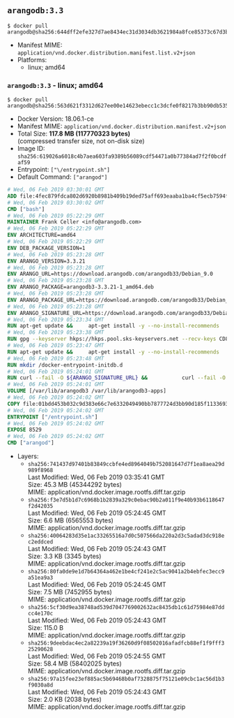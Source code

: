 ## `arangodb:3.3`

```console
$ docker pull arangodb@sha256:644dff2efe327d7ae8434ec31d3034db3621984a8fce85373c67d3bfb8432bf8
```

-	Manifest MIME: `application/vnd.docker.distribution.manifest.list.v2+json`
-	Platforms:
	-	linux; amd64

### `arangodb:3.3` - linux; amd64

```console
$ docker pull arangodb@sha256:563d621f3312d627ee00e14623ebecc1c3dcfe0f8217b3bb90db535119beff3f
```

-	Docker Version: 18.06.1-ce
-	Manifest MIME: `application/vnd.docker.distribution.manifest.v2+json`
-	Total Size: **117.8 MB (117770323 bytes)**  
	(compressed transfer size, not on-disk size)
-	Image ID: `sha256:619026a6018c4b7aea603fa9389b56089cdf54471a0b77384ad7f2f0bcdfaf59`
-	Entrypoint: `["\/entrypoint.sh"]`
-	Default Command: `["arangod"]`

```dockerfile
# Wed, 06 Feb 2019 03:30:01 GMT
ADD file:4fec879fdca802d6920b8981b409b19ded75aff693eaaba1ba4cf5ecb7594fdb in / 
# Wed, 06 Feb 2019 03:30:02 GMT
CMD ["bash"]
# Wed, 06 Feb 2019 05:22:29 GMT
MAINTAINER Frank Celler <info@arangodb.com>
# Wed, 06 Feb 2019 05:22:29 GMT
ENV ARCHITECTURE=amd64
# Wed, 06 Feb 2019 05:22:29 GMT
ENV DEB_PACKAGE_VERSION=1
# Wed, 06 Feb 2019 05:23:28 GMT
ENV ARANGO_VERSION=3.3.21
# Wed, 06 Feb 2019 05:23:28 GMT
ENV ARANGO_URL=https://download.arangodb.com/arangodb33/Debian_9.0
# Wed, 06 Feb 2019 05:23:28 GMT
ENV ARANGO_PACKAGE=arangodb3-3.3.21-1_amd64.deb
# Wed, 06 Feb 2019 05:23:28 GMT
ENV ARANGO_PACKAGE_URL=https://download.arangodb.com/arangodb33/Debian_9.0/amd64/arangodb3-3.3.21-1_amd64.deb
# Wed, 06 Feb 2019 05:23:28 GMT
ENV ARANGO_SIGNATURE_URL=https://download.arangodb.com/arangodb33/Debian_9.0/amd64/arangodb3-3.3.21-1_amd64.deb.asc
# Wed, 06 Feb 2019 05:23:34 GMT
RUN apt-get update &&     apt-get install -y --no-install-recommends         dirmngr         gpg     && rm -rf /var/lib/apt/lists/*
# Wed, 06 Feb 2019 05:23:38 GMT
RUN gpg --keyserver hkps://hkps.pool.sks-keyservers.net --recv-keys CD8CB0F1E0AD5B52E93F41E7EA93F5E56E751E9B
# Wed, 06 Feb 2019 05:23:47 GMT
RUN apt-get update &&     apt-get install -y --no-install-recommends         ca-certificates         curl         curl         libjemalloc1         libtasn1-6         numactl         openssl         pwgen         sensible-utils     && rm -rf /var/lib/apt/lists/*
# Wed, 06 Feb 2019 05:23:48 GMT
RUN mkdir /docker-entrypoint-initdb.d
# Wed, 06 Feb 2019 05:24:01 GMT
RUN curl --fail -O ${ARANGO_SIGNATURE_URL} &&           curl --fail -O ${ARANGO_PACKAGE_URL} &&             gpg --verify ${ARANGO_PACKAGE}.asc &&     (echo arangodb3 arangodb3/password password test | debconf-set-selections) &&     (echo arangodb3 arangodb3/password_again password test | debconf-set-selections) &&     DEBIAN_FRONTEND="noninteractive" dpkg -i ${ARANGO_PACKAGE} &&     rm -rf /var/lib/arangodb3/* &&     sed -ri         -e 's!127\.0\.0\.1!0.0.0.0!g'         -e 's!^(file\s*=).*!\1 -!'         -e 's!^\s*uid\s*=.*!!'         /etc/arangodb3/arangod.conf     && chgrp 0 /var/lib/arangodb3 /var/lib/arangodb3-apps     && chmod 775 /var/lib/arangodb3 /var/lib/arangodb3-apps     &&     rm -f ${ARANGO_PACKAGE}*
# Wed, 06 Feb 2019 05:24:01 GMT
VOLUME [/var/lib/arangodb3 /var/lib/arangodb3-apps]
# Wed, 06 Feb 2019 05:24:02 GMT
COPY file:01bdd453b032c9d383e66c7e6332049490bb7877724d3bb90d185f11336934d2 in /entrypoint.sh 
# Wed, 06 Feb 2019 05:24:02 GMT
ENTRYPOINT ["/entrypoint.sh"]
# Wed, 06 Feb 2019 05:24:02 GMT
EXPOSE 8529
# Wed, 06 Feb 2019 05:24:02 GMT
CMD ["arangod"]
```

-	Layers:
	-	`sha256:741437d97401b83849ccbfe4ed8964049b752081647d7f1ea8aea29d989f8968`  
		Last Modified: Wed, 06 Feb 2019 03:35:41 GMT  
		Size: 45.3 MB (45344292 bytes)  
		MIME: application/vnd.docker.image.rootfs.diff.tar.gzip
	-	`sha256:f3e7d5b1d7c6968b1b2839a329c0ebac90b2a011f9e40b93b6118647f2d42035`  
		Last Modified: Wed, 06 Feb 2019 05:24:45 GMT  
		Size: 6.6 MB (6565553 bytes)  
		MIME: application/vnd.docker.image.rootfs.diff.tar.gzip
	-	`sha256:40064283d35e1ac33265516a7d0c507566da220a2d3c5adad3dc918ec2eddced`  
		Last Modified: Wed, 06 Feb 2019 05:24:43 GMT  
		Size: 3.3 KB (3345 bytes)  
		MIME: application/vnd.docker.image.rootfs.diff.tar.gzip
	-	`sha256:80fa0de9e1d7b64364a462e1be4cf241e2c5ac9041a2b4ebfec3ecc9a51ea9a3`  
		Last Modified: Wed, 06 Feb 2019 05:24:45 GMT  
		Size: 7.5 MB (7452955 bytes)  
		MIME: application/vnd.docker.image.rootfs.diff.tar.gzip
	-	`sha256:5cf30d9ea38748ad539d7047769002632ac8435db1c61d75984e87ddcc4e170c`  
		Last Modified: Wed, 06 Feb 2019 05:24:43 GMT  
		Size: 115.0 B  
		MIME: application/vnd.docker.image.rootfs.diff.tar.gzip
	-	`sha256:9deebdac4ec2a82239a19f36260d9f08502016afadfcb88ef1f9fff325290628`  
		Last Modified: Wed, 06 Feb 2019 05:24:55 GMT  
		Size: 58.4 MB (58402025 bytes)  
		MIME: application/vnd.docker.image.rootfs.diff.tar.gzip
	-	`sha256:97a15fee23ef885ac5b69468b0af7328875f75121e09cbc1ac56d1b3f9030a8d`  
		Last Modified: Wed, 06 Feb 2019 05:24:43 GMT  
		Size: 2.0 KB (2038 bytes)  
		MIME: application/vnd.docker.image.rootfs.diff.tar.gzip
